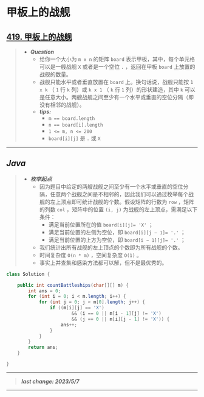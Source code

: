 # 甲板上的战舰

## [419. 甲板上的战舰](https://leetcode.cn/problems/battleships-in-a-board/)

> - ***Question***
>   - 给你一个大小为 `m x n` 的矩阵 `board` 表示甲板，其中，每个单元格可以是一艘战舰 `X` 或者是一个空位 `.` ，返回在甲板 `board` 上放置的战舰的数量。
>   - 战舰只能水平或者垂直放置在 `board` 上。换句话说，战舰只能按 `1 x k` （ `1` 行 `k` 列）或 `k x 1` （ `k` 行 `1` 列）的形状建造，其中 `k` 可以是任意大小。两艘战舰之间至少有一个水平或垂直的空位分隔（即没有相邻的战舰）。
>   - ***tips:***
>     - `m == board.length`
>     - `n == board[i].length`
>     - `1 <= m, n <= 200`
>     - `board[i][j]` 是 `.` 或 `X`

---

## *Java*

> - ***枚举起点***
>   - 因为题目中给定的两艘战舰之间至少有一个水平或垂直的空位分隔，任意两个战舰之间是不相邻的，因此我们可以通过枚举每个战舰的左上顶点即可统计战舰的个数。假设矩阵的行数为 `row` ，矩阵的列数 `col` ，矩阵中的位置 `(i, j)` 为战舰的左上顶点，需满足以下条件：
>     - 满足当前位置所在的值 `board[i][j]= 'X'` ；
>     - 满足当前位置的左侧为空位，即 `board[i][j − 1]= '.'` ；
>     - 满足当前位置的上方为空位，即 `board[i − 1][j]= '.'` ；
>   - 我们统计出所有战舰的左上顶点的个数即为所有战舰的个数。
>   - 时间复杂度 `O(n * m)` ，空间复杂度 `O(1)` 。
>   - 事实上并查集和感染方法都可以解，但不是最优秀的。

```java
class Solution {

    public int countBattleships(char[][] m) {
        int ans = 0;
        for (int i = 0; i < m.length; i++) {
            for (int j = 0; j < m[0].length; j++) {
                if ((m[i][j] == 'X')
                        && (i == 0 || m[i - 1][j] != 'X')
                        && (j == 0 || m[i][j - 1] != 'X')) {
                    ans++;
                }
            }
        }
        return ans;
    }

}
```

---

> ***last change: 2023/5/7***

---
